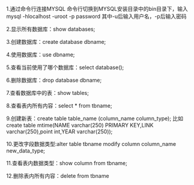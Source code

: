 1.通过命令行连接MYSQL 命令行切换到MYSQL安装目录中的bin目录下，输入mysql -hlocalhost -uroot -p password 其中-u后输入用户名，-p后输入密码

2.显示所有数据库：show databases;

3.创建数据库：create database dbname;

4.使用数据库：use dbname;

5.查看当前使用了哪个数据库：select database();

6.删除数据库：drop database dbname;

7.查看数据库中的表：show tables;

8.查看表内所有内容：select * from tbname;

9.创建新表：create table table_name (column_name column_type); 比如 create table mtime(NAME varchar(250) PRIMARY KEY,LINK varchar(250),point int,YEAR varchar(250));

10.更改字段数据类型:alter table tbname modify column column_name new_data_type;

11.查看表内数据类型：show column from tbname;

12.删除表内所有内容：delete from tbname
